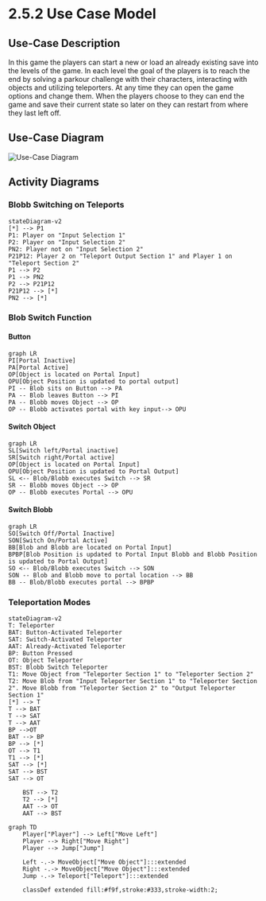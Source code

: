 # 2.5.2 Use Case Model

## Use-Case Description

In this game the players can start a new or load an already existing save into the levels of the game.
In each level the goal of the players is to reach the end by solving a parkour challenge with their characters, interacting with objects and utilizing teleporters.
At any time they can open the game options and change them.
When the players choose to they can end the game and save their current state so later on they can restart from where they last left off.

## Use-Case Diagram

![Use-Case Diagram](usecasediagram.png)

## Activity Diagrams

### Blobb Switching on Teleports
```Mermaid
stateDiagram-v2
[*] --> P1
P1: Player on "Input Selection 1"
P2: Player on "Input Selection 2"
PN2: Player not on "Input Selection 2"
P21P12: Player 2 on "Teleport Output Section 1" and Player 1 on "Teleport Section 2"
P1 --> P2
P1 --> PN2
P2 --> P21P12
P21P12 --> [*]
PN2 --> [*]
```

### Blob Switch Function

#### Button

```Mermaid
graph LR
PI[Portal Inactive]
PA[Portal Active]
OP[Object is located on Portal Input]
OPU[Object Position is updated to portal output]
PI -- Blob sits on Button --> PA
PA -- Blob leaves Button --> PI
PA -- Blobb moves Object --> OP
OP -- Blobb activates portal with key input--> OPU
```

#### Switch Object

```Mermaid
graph LR
SL[Switch left/Portal inactive]
SR[Switch right/Portal active]
OP[Object is located on Portal Input]
OPU[Object Position is updated to Portal Output]
SL <-- Blob/Blobb executes Switch --> SR
SR -- Blobb moves Object --> OP
OP -- Blobb executes Portal --> OPU
```

#### Switch Blobb

```Mermaid
graph LR
SO[Switch Off/Portal Inactive]
SON[Switch On/Portal Active]
BB[Blob and Blobb are located on Portal Input]
BPBP[Blob Position is updated to Portal Input Blobb and Blobb Position is updated to Portal Output]
SO <-- Blob/Blobb executes Switch --> SON
SON -- Blob and Blobb move to portal location --> BB
BB -- Blob/Blobb executes portal --> BPBP
```

### Teleportation Modes

```Mermaid
stateDiagram-v2
T: Teleporter
BAT: Button-Activated Teleporter
SAT: Switch-Activated Teleporter
AAT: Already-Activated Teleporter
BP: Button Pressed
OT: Object Teleporter
BST: Blobb Switch Teleporter
T1: Move Object from "Teleporter Section 1" to "Teleporter Section 2"
T2: Move Blob from "Input Teleporter Section 1" to "Teleporter Section 2". Move Blobb from "Teleporter Section 2" to "Output Teleporter Section 1"
[*] --> T
T --> BAT
T --> SAT
T --> AAT
BP -->OT
BAT --> BP
BP --> [*]
OT --> T1
T1 --> [*]
SAT --> [*]
SAT --> BST
SAT --> OT

    BST --> T2
    T2 --> [*]
    AAT --> OT
    AAT --> BST
```

```Mermaid
graph TD
    Player["Player"] --> Left["Move Left"]
    Player --> Right["Move Right"]
    Player --> Jump["Jump"]

    Left -.-> MoveObject["Move Object"]:::extended
    Right -.-> MoveObject["Move Object"]:::extended
    Jump -.-> Teleport["Teleport"]:::extended

    classDef extended fill:#f9f,stroke:#333,stroke-width:2;

```

